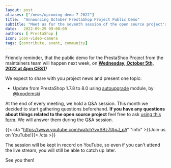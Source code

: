 ```yaml
---
layout: post
aliases: ["/news/upcoming-demo-7-2022"]
title:  "Announcing October PrestaShop Project Public Demo"
subtitle: "Meet us for the seventh session of the open source project's public demo in 2022"
date:   2022-09-29 09:00:00
authors: [ PrestaShop ]
icon: icon-video-camera
tags: [contribute, event, community]
---
```


Friendly reminder, that the public demo for the PrestaShop Project from the maintainers team will happen next week, on [**Wednesday, October 5th, 2022 at 4pm CEST**](https://www.youtube.com/watch?v=SBz7lApJ_pA)!

We expect to share with you project news and present one topic:
- Update from PrestaShop 1.7.8 to 8.0 using [autoupgrade](https://github.com/PrestaShop/autoupgrade) module, by [@kpodemski](https://github.com/kpodemski)

At the end of every meeting, we hold a Q&A session. This month we decided to start gathering questions beforehand.
**If you have any questions about things related to the open source project** feel free to ask [using this form](https://forms.gle/FWazuZnXBtFPauFZ7). We will answer them during the Q&A session.

{{< cta "https://www.youtube.com/watch?v=SBz7lApJ_pA" "info" >}}Join us on YouTube!{{< /cta >}}

The session will be kept in record on YouTube, so even if you can't attend the live stream, you will still be able to catch up later.

See you then!
